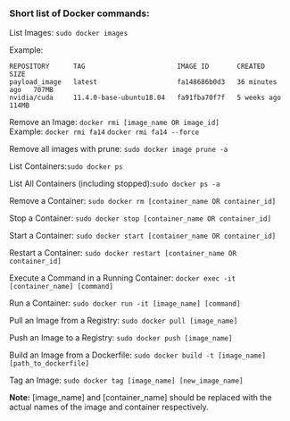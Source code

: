 ### Short list of Docker commands:

List Images: ``sudo docker images``

Example:
```
REPOSITORY      TAG                       IMAGE ID       CREATED          SIZE
payload_image   latest                    fa148686b0d3   36 minutes ago   707MB
nvidia/cuda     11.4.0-base-ubuntu18.04   fa91fba70f7f   5 weeks ago      114MB
```

Remove an Image: ``docker rmi [image_name OR image_id]`` \
Example: ``docker rmi fa14`` ``docker rmi fa14 --force``

Remove all images with prune: ``sudo docker image prune -a``

List Containers:``sudo docker ps``

List All Containers (including stopped):``sudo docker ps -a``

Remove a Container: ``sudo docker rm [container_name OR container_id]``

Stop a Container: ``sudo docker stop [container_name OR container_id]``

Start a Container: ``sudo docker start [container_name OR container_id]``

Restart a Container: ``sudo docker restart [container_name OR container_id]``

Execute a Command in a Running Container: ``docker exec -it [container_name] [command]``

Run a Container: ``sudo docker run -it [image_name] [command]``

Pull an Image from a Registry: ``sudo docker pull [image_name]``

Push an Image to a Registry: ``sudo docker push [image_name]``

Build an Image from a Dockerfile: ``sudo docker build -t [image_name] [path_to_dockerfile]``

Tag an Image: ``sudo docker tag [image_name] [new_image_name]``

**Note:** [image_name] and [container_name] should be replaced with the actual names of the image and container respectively.
